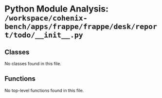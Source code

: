 # Python Module Analysis: `/workspace/cohenix-bench/apps/frappe/frappe/desk/report/todo/__init__.py`

## Classes

No classes found in this file.


## Functions

No top-level functions found in this file.
